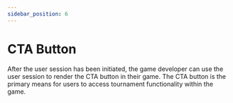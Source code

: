 ```yaml
---
sidebar_position: 6
---
```


# CTA Button

After the user session has been initiated, the game developer can use the user session to render the CTA button in their game. The CTA button is the primary means for users to access tournament functionality within the game.

